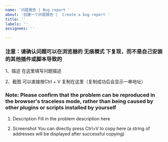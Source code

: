 ```yaml
---
name: '问题报告 | Bug report '
about: '创建一个问题报告 |  Create a bug report '
title: ''
labels: ''
assignees: ''

---
```


### 注意：请确认问题可以在浏览器的  无痕模式  下复现，而不是自己安装的其他插件或脚本导致的

1、描述
在这里填写问题描述

2、截图
可以直接按Ctrl + V 复制在这里（复制成功后会显示一串地址）

### Note: Please confirm that the problem can be reproduced in the browser's traceless mode, rather than being caused by other plugins or scripts installed by yourself

1. Description
Fill in the problem description here

2. Screenshot
You can directly press Ctrl+V to copy here (a string of addresses will be displayed after successful copying)
